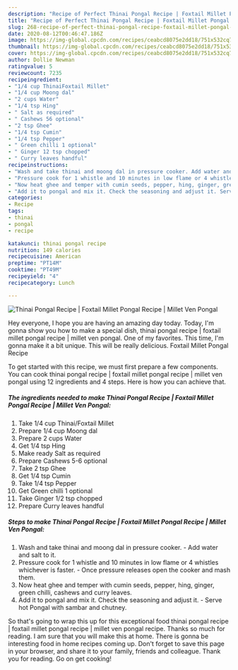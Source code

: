 ```yaml
---
description: "Recipe of Perfect Thinai Pongal Recipe | Foxtail Millet Pongal Recipe | Millet Ven Pongal"
title: "Recipe of Perfect Thinai Pongal Recipe | Foxtail Millet Pongal Recipe | Millet Ven Pongal"
slug: 268-recipe-of-perfect-thinai-pongal-recipe-foxtail-millet-pongal-recipe-millet-ven-pongal
date: 2020-08-12T00:46:47.186Z
image: https://img-global.cpcdn.com/recipes/ceabcd8075e2dd18/751x532cq70/thinai-pongal-recipe-foxtail-millet-pongal-recipe-millet-ven-pongal-recipe-main-photo.jpg
thumbnail: https://img-global.cpcdn.com/recipes/ceabcd8075e2dd18/751x532cq70/thinai-pongal-recipe-foxtail-millet-pongal-recipe-millet-ven-pongal-recipe-main-photo.jpg
cover: https://img-global.cpcdn.com/recipes/ceabcd8075e2dd18/751x532cq70/thinai-pongal-recipe-foxtail-millet-pongal-recipe-millet-ven-pongal-recipe-main-photo.jpg
author: Dollie Newman
ratingvalue: 5
reviewcount: 7235
recipeingredient:
- "1/4 cup ThinaiFoxtail Millet"
- "1/4 cup Moong dal"
- "2 cups Water"
- "1/4 tsp Hing"
- " Salt as required"
- " Cashews 56 optional"
- "2 tsp Ghee"
- "1/4 tsp Cumin"
- "1/4 tsp Pepper"
- " Green chilli 1 optional"
- " Ginger 12 tsp chopped"
- " Curry leaves handful"
recipeinstructions:
- "Wash and take thinai and moong dal in pressure cooker. Add water and salt to it."
- "Pressure cook for 1 whistle and 10 minutes in low flame or 4 whistles whichever is faster. Once pressure releases open the cooker and mash them."
- "Now heat ghee and temper with cumin seeds, pepper, hing, ginger, green chilli, cashews and curry leaves."
- "Add it to pongal and mix it. Check the seasoning and adjust it. Serve hot Pongal with sambar and chutney."
categories:
- Recipe
tags:
- thinai
- pongal
- recipe

katakunci: thinai pongal recipe 
nutrition: 149 calories
recipecuisine: American
preptime: "PT14M"
cooktime: "PT49M"
recipeyield: "4"
recipecategory: Lunch

---
```



![Thinai Pongal Recipe | Foxtail Millet Pongal Recipe | Millet Ven Pongal](https://img-global.cpcdn.com/recipes/ceabcd8075e2dd18/751x532cq70/thinai-pongal-recipe-foxtail-millet-pongal-recipe-millet-ven-pongal-recipe-main-photo.jpg)

Hey everyone, I hope you are having an amazing day today. Today, I'm gonna show you how to make a special dish, thinai pongal recipe | foxtail millet pongal recipe | millet ven pongal. One of my favorites. This time, I'm gonna make it a bit unique. This will be really delicious.
 Foxtail Millet Pongal Recipe 

To get started with this recipe, we must first prepare a few components. You can cook thinai pongal recipe | foxtail millet pongal recipe | millet ven pongal using 12 ingredients and 4 steps. Here is how you can achieve that.

<!--inarticleads1-->

##### The ingredients needed to make Thinai Pongal Recipe | Foxtail Millet Pongal Recipe | Millet Ven Pongal:

1. Take 1/4 cup Thinai/Foxtail Millet
1. Prepare 1/4 cup Moong dal
1. Prepare 2 cups Water
1. Get 1/4 tsp Hing
1. Make ready  Salt as required
1. Prepare  Cashews 5-6 optional
1. Take 2 tsp Ghee
1. Get 1/4 tsp Cumin
1. Take 1/4 tsp Pepper
1. Get  Green chilli 1 optional
1. Take  Ginger 1/2 tsp chopped
1. Prepare  Curry leaves handful




<!--inarticleads2-->

##### Steps to make Thinai Pongal Recipe | Foxtail Millet Pongal Recipe | Millet Ven Pongal:

1. Wash and take thinai and moong dal in pressure cooker. - Add water and salt to it.
1. Pressure cook for 1 whistle and 10 minutes in low flame or 4 whistles whichever is faster. - Once pressure releases open the cooker and mash them.
1. Now heat ghee and temper with cumin seeds, pepper, hing, ginger, green chilli, cashews and curry leaves.
1. Add it to pongal and mix it. Check the seasoning and adjust it. - Serve hot Pongal with sambar and chutney.




So that's going to wrap this up for this exceptional food thinai pongal recipe | foxtail millet pongal recipe | millet ven pongal recipe. Thanks so much for reading. I am sure that you will make this at home. There is gonna be interesting food in home recipes coming up. Don't forget to save this page in your browser, and share it to your family, friends and colleague. Thank you for reading. Go on get cooking!
